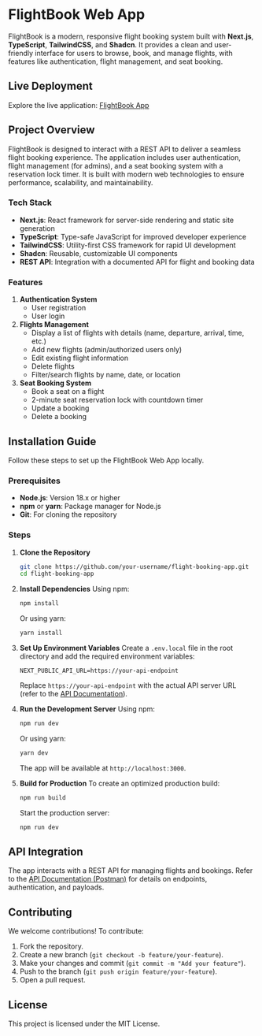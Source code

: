 # FlightBook Web App

FlightBook is a modern, responsive flight booking system built with **Next.js**, **TypeScript**, **TailwindCSS**, and **Shadcn**. It provides a clean and user-friendly interface for users to browse, book, and manage flights, with features like authentication, flight management, and seat booking.

## Live Deployment
Explore the live application: [FlightBook App](https://flight-booking-app-mocha.vercel.app)

## Project Overview
FlightBook is designed to interact with a REST API to deliver a seamless flight booking experience. The application includes user authentication, flight management (for admins), and a seat booking system with a reservation lock timer. It is built with modern web technologies to ensure performance, scalability, and maintainability.

### Tech Stack
- **Next.js**: React framework for server-side rendering and static site generation
- **TypeScript**: Type-safe JavaScript for improved developer experience
- **TailwindCSS**: Utility-first CSS framework for rapid UI development
- **Shadcn**: Reusable, customizable UI components
- **REST API**: Integration with a documented API for flight and booking data

### Features
1. **Authentication System**
   - User registration
   - User login
2. **Flights Management**
   - Display a list of flights with details (name, departure, arrival, time, etc.)
   - Add new flights (admin/authorized users only)
   - Edit existing flight information
   - Delete flights
   - Filter/search flights by name, date, or location
3. **Seat Booking System**
   - Book a seat on a flight
   - 2-minute seat reservation lock with countdown timer
   - Update a booking
   - Delete a booking

## Installation Guide
Follow these steps to set up the FlightBook Web App locally.

### Prerequisites
- **Node.js**: Version 18.x or higher
- **npm** or **yarn**: Package manager for Node.js
- **Git**: For cloning the repository

### Steps
1. **Clone the Repository**
   ```bash
   git clone https://github.com/your-username/flight-booking-app.git
   cd flight-booking-app
   ```

2. **Install Dependencies**
   Using npm:
   ```bash
   npm install
   ```
   Or using yarn:
   ```bash
   yarn install
   ```

3. **Set Up Environment Variables**
   Create a `.env.local` file in the root directory and add the required environment variables:
   ```env
   NEXT_PUBLIC_API_URL=https://your-api-endpoint
   ```
   Replace `https://your-api-endpoint` with the actual API server URL (refer to the [API Documentation](#)).

4. **Run the Development Server**
   Using npm:
   ```bash
   npm run dev
   ```
   Or using yarn:
   ```bash
   yarn dev
   ```
   The app will be available at `http://localhost:3000`.

5. **Build for Production**
   To create an optimized production build:
   ```bash
   npm run build
   ```
   Start the production server:
   ```bash
   npm run dev
   ```

## API Integration
The app interacts with a REST API for managing flights and bookings. Refer to the [API Documentation (Postman)](https://your-api-docs-link) for details on endpoints, authentication, and payloads.

## Contributing
We welcome contributions! To contribute:
1. Fork the repository.
2. Create a new branch (`git checkout -b feature/your-feature`).
3. Make your changes and commit (`git commit -m "Add your feature"`).
4. Push to the branch (`git push origin feature/your-feature`).
5. Open a pull request.

## License
This project is licensed under the MIT License.
